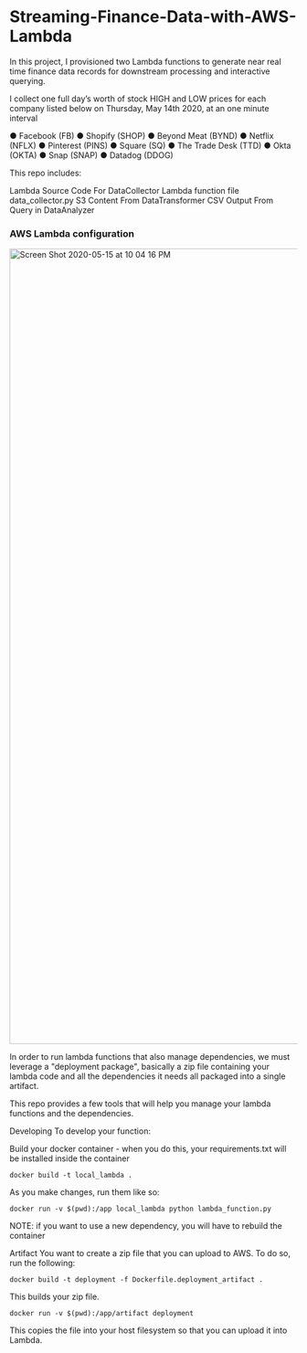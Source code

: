 # Streaming-Finance-Data-with-AWS-Lambda

In this project, I provisioned two Lambda functions to generate near real time finance data records 
for downstream processing and interactive querying. 

I collect one full day’s worth of stock HIGH and LOW prices for each company listed below on Thursday, May 14th 2020, at an one minute interval

● Facebook (FB)
● Shopify (SHOP)
●	Beyond Meat (BYND)
●	Netflix (NFLX)
●	Pinterest (PINS)
●	Square (SQ)
●	The Trade Desk (TTD)
●	Okta (OKTA)
●	Snap (SNAP)
●	Datadog (DDOG)

This repo includes:

Lambda Source Code For DataCollector
Lambda function file data_collector.py
S3 Content From DataTransformer
CSV Output From Query in DataAnalyzer

### AWS Lambda configuration
<img width="1393" alt="Screen Shot 2020-05-15 at 10 04 16 PM" src="https://user-images.githubusercontent.com/46945617/82107763-2846b600-96f8-11ea-99a4-07a8e0cfc313.png">

In order to run lambda functions that also manage dependencies, we must leverage a "deployment package", basically a zip file containing your lambda code and all the dependencies it needs all packaged into a single artifact.

This repo provides a few tools that will help you manage your lambda functions and the dependencies.

Developing
To develop your function:

Build your docker container - when you do this, your requirements.txt will be installed inside the container
```
docker build -t local_lambda .
```
As you make changes, run them like so:
```
docker run -v $(pwd):/app local_lambda python lambda_function.py
```
NOTE: if you want to use a new dependency, you will have to rebuild the container

Artifact
You want to create a zip file that you can upload to AWS. To do so, run the following:
```
docker build -t deployment -f Dockerfile.deployment_artifact .
```
This builds your zip file.
```
docker run -v $(pwd):/app/artifact deployment
```
This copies the file into your host filesystem so that you can upload it into Lambda.
